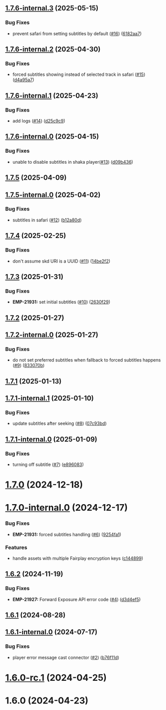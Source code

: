 ## [1.7.6-internal.3](https://github.com/ericssonbroadcastservices/javascript-player/compare/v1.7.6-internal.2...v1.7.6-internal.3) (2025-05-15)


### Bug Fixes

* prevent safari from setting subtitles by default ([#16](https://github.com/ericssonbroadcastservices/javascript-player/issues/16)) ([6182aa7](https://github.com/ericssonbroadcastservices/javascript-player/commit/6182aa72085117658e9ef2b55cf00546264a9fca))



## [1.7.6-internal.2](https://github.com/ericssonbroadcastservices/javascript-player/compare/v1.7.6-internal.1...v1.7.6-internal.2) (2025-04-30)


### Bug Fixes

* forced subtitles showing instead of selected track in safari ([#15](https://github.com/ericssonbroadcastservices/javascript-player/issues/15)) ([d4a95a7](https://github.com/ericssonbroadcastservices/javascript-player/commit/d4a95a767b74e9ab79c57e220a0afb0108d78cce))



## [1.7.6-internal.1](https://github.com/ericssonbroadcastservices/javascript-player/compare/v1.7.6-internal.0...v1.7.6-internal.1) (2025-04-23)


### Bug Fixes

* add logs ([#14](https://github.com/ericssonbroadcastservices/javascript-player/issues/14)) ([d25c9c9](https://github.com/ericssonbroadcastservices/javascript-player/commit/d25c9c9571865f68bcee5f31aa799ae833cd8405))



## [1.7.6-internal.0](https://github.com/ericssonbroadcastservices/javascript-player/compare/v1.7.5...v1.7.6-internal.0) (2025-04-15)


### Bug Fixes

* unable to disable subtitles in shaka player([#13](https://github.com/ericssonbroadcastservices/javascript-player/issues/13)) ([d09b436](https://github.com/ericssonbroadcastservices/javascript-player/commit/d09b436c22e79159452916da9ab904ebf1dfd6af))



## [1.7.5](https://github.com/ericssonbroadcastservices/javascript-player/compare/v1.7.5-internal.0...v1.7.5) (2025-04-09)



## [1.7.5-internal.0](https://github.com/ericssonbroadcastservices/javascript-player/compare/v1.7.4...v1.7.5-internal.0) (2025-04-02)


### Bug Fixes

* subtitles in safari ([#12](https://github.com/ericssonbroadcastservices/javascript-player/issues/12)) ([b12a80d](https://github.com/ericssonbroadcastservices/javascript-player/commit/b12a80d1ac9e0bb37264c10a7067851cd17f66d6))



## [1.7.4](https://github.com/ericssonbroadcastservices/javascript-player/compare/v1.7.3...v1.7.4) (2025-02-25)


### Bug Fixes

* don't assume skd URI is a UUID ([#11](https://github.com/ericssonbroadcastservices/javascript-player/issues/11)) ([14be2f2](https://github.com/ericssonbroadcastservices/javascript-player/commit/14be2f226ce45c2806017d5cd66e4230e7d9d257))



## [1.7.3](https://github.com/ericssonbroadcastservices/javascript-player/compare/v1.7.2...v1.7.3) (2025-01-31)


### Bug Fixes

* **EMP-21931:** set initial subtitles ([#10](https://github.com/ericssonbroadcastservices/javascript-player/issues/10)) ([2630f29](https://github.com/ericssonbroadcastservices/javascript-player/commit/2630f29095ad3ddcf2e2c6642139a0cd4e761f5c))



## [1.7.2](https://github.com/ericssonbroadcastservices/javascript-player/compare/v1.7.2-internal.0...v1.7.2) (2025-01-27)



## [1.7.2-internal.0](https://github.com/ericssonbroadcastservices/javascript-player/compare/v1.7.1...v1.7.2-internal.0) (2025-01-27)


### Bug Fixes

* do not set preferred subtitles when fallback to forced subtitles happens ([#9](https://github.com/ericssonbroadcastservices/javascript-player/issues/9)) ([833070b](https://github.com/ericssonbroadcastservices/javascript-player/commit/833070b0ab7f9ee1031e06d000826ed49b3641ba))



## [1.7.1](https://github.com/ericssonbroadcastservices/javascript-player/compare/v1.7.1-internal.1...v1.7.1) (2025-01-13)



## [1.7.1-internal.1](https://github.com/ericssonbroadcastservices/javascript-player/compare/v1.7.1-internal.0...v1.7.1-internal.1) (2025-01-10)


### Bug Fixes

* update subtitles after seeking ([#8](https://github.com/ericssonbroadcastservices/javascript-player/issues/8)) ([07c93bd](https://github.com/ericssonbroadcastservices/javascript-player/commit/07c93bd2214cfc3335371739177a21d0b9f5e06d))



## [1.7.1-internal.0](https://github.com/ericssonbroadcastservices/javascript-player/compare/v1.7.0...v1.7.1-internal.0) (2025-01-09)


### Bug Fixes

* turning off subtitle ([#7](https://github.com/ericssonbroadcastservices/javascript-player/issues/7)) ([e896083](https://github.com/ericssonbroadcastservices/javascript-player/commit/e89608387f3a089ee0b36171c33dc8576657abfb))



# [1.7.0](https://github.com/ericssonbroadcastservices/javascript-player/compare/v1.7.0-internal.0...v1.7.0) (2024-12-18)



# [1.7.0-internal.0](https://github.com/ericssonbroadcastservices/javascript-player/compare/v1.6.2...v1.7.0-internal.0) (2024-12-17)


### Bug Fixes

* **EMP-21931:** forced subtitles handling ([#6](https://github.com/ericssonbroadcastservices/javascript-player/issues/6)) ([9254fa1](https://github.com/ericssonbroadcastservices/javascript-player/commit/9254fa15f2c28ae4a01ee619038de9a8bd3b2441))


### Features

* handle assets with multiple Fairplay encryption keys ([c144899](https://github.com/ericssonbroadcastservices/javascript-player/commit/c144899fbadf06be802075b2004fd82b183fa285))



## [1.6.2](https://github.com/ericssonbroadcastservices/javascript-player/compare/v1.6.1...v1.6.2) (2024-11-19)


### Bug Fixes

* **EMP-21927:** Forward Exposure API error code ([#4](https://github.com/ericssonbroadcastservices/javascript-player/issues/4)) ([d3d4ef5](https://github.com/ericssonbroadcastservices/javascript-player/commit/d3d4ef544aa134e0693acff2177b047f09ec1ba6))



## [1.6.1](https://github.com/ericssonbroadcastservices/javascript-player/compare/v1.6.1-internal.0...v1.6.1) (2024-08-28)



## [1.6.1-internal.0](https://github.com/ericssonbroadcastservices/javascript-player/compare/v1.6.0-rc.1...v1.6.1-internal.0) (2024-07-17)


### Bug Fixes

* player error message cast connector ([#2](https://github.com/ericssonbroadcastservices/javascript-player/issues/2)) ([b76f11d](https://github.com/ericssonbroadcastservices/javascript-player/commit/b76f11de43cb9f8b42c3c6b6b8234f51590dcbfd))



# [1.6.0-rc.1](https://github.com/ericssonbroadcastservices/javascript-player/compare/v1.6.0...v1.6.0-rc.1) (2024-04-25)



# 1.6.0 (2024-04-23)



